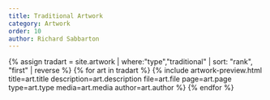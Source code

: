 ```yaml
---
title: Traditional Artwork
category: Artwork
order: 10
author: Richard Sabbarton
---
```



{% assign tradart = site.artwork | where:"type","traditional" | sort: "rank", "first" | reverse %}
{% for art in tradart %}
{% include artwork-preview.html title=art.title description=art.description file=art.file page=art.page type=art.type media=art.media author=art.author %}
{% endfor %}
